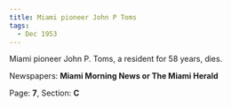 ```yaml
---  
title: Miami pioneer John P Toms  
tags:  
  - Dec 1953  
---  
```

  
Miami pioneer John P. Toms, a resident for 58 years, dies.  
  
Newspapers: **Miami Morning News or The Miami Herald**  
  
Page: **7**, Section: **C** 
